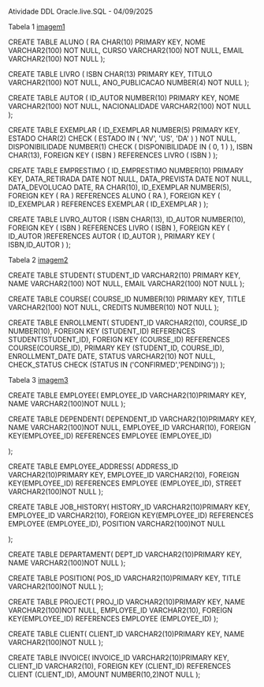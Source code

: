 Atividade DDL Oracle.live.SQL - 04/09/2025

Tabela 1 [imagem1](./eb41add4-2bf4-4da2-9157-82b430895779.jpg)

CREATE TABLE ALUNO (
    RA CHAR(10) PRIMARY KEY,
    NOME  VARCHAR2(100) NOT NULL,
    CURSO VARCHAR2(100) NOT NULL,
    EMAIL VARCHAR2(100) NOT NULL
);

CREATE TABLE LIVRO (
    ISBN CHAR(13) PRIMARY KEY,
    TITULO VARCHAR2(100) NOT NULL,
    ANO_PUBLICACAO NUMBER(4) NOT NULL
);

CREATE TABLE AUTOR (
    ID_AUTOR NUMBER(10) PRIMARY KEY,
    NOME VARCHAR2(100) NOT NULL,
    NACIONALIDADE VARCHAR2(100) NOT NULL
);

CREATE TABLE EXEMPLAR (
    ID_EXEMPLAR NUMBER(5) PRIMARY KEY,
    ESTADO CHAR(2) CHECK ( ESTADO IN ( 'NV', 'US', 'DA' ) ) NOT NULL,
    DISPONIBILIDADE NUMBER(1) CHECK ( DISPONIBILIDADE IN ( 0, 1 ) ),
    ISBN CHAR(13),
    FOREIGN KEY ( ISBN ) REFERENCES LIVRO ( ISBN )
);

CREATE TABLE EMPRESTIMO (
    ID_EMPRESTIMO  NUMBER(10) PRIMARY KEY,
    DATA_RETIRADA  DATE NOT NULL,
    DATA_PREVISTA  DATE NOT NULL,
    DATA_DEVOLUCAO DATE,
    RA CHAR(10),
    ID_EXEMPLAR NUMBER(5),
    FOREIGN KEY ( RA ) REFERENCES ALUNO ( RA ),
    FOREIGN KEY ( ID_EXEMPLAR ) REFERENCES EXEMPLAR ( ID_EXEMPLAR )
);

CREATE TABLE LIVRO_AUTOR (
    ISBN CHAR(13),
    ID_AUTOR NUMBER(10),
    FOREIGN KEY ( ISBN ) REFERENCES LIVRO ( ISBN ),
    FOREIGN KEY ( ID_AUTOR )REFERENCES AUTOR ( ID_AUTOR ),
    PRIMARY KEY ( ISBN,ID_AUTOR )
);


Tabela 2 [imagem2](./10b40cf9-0f57-4759-a660-9d6cf563620d.jpg)

CREATE TABLE STUDENT(
    STUDENT_ID VARCHAR2(10) PRIMARY KEY,
    NAME VARCHAR2(100) NOT NULL,
    EMAIL VARCHAR2(100) NOT NULL
);

CREATE TABLE COURSE(
    COURSE_ID NUMBER(10) PRIMARY KEY,
    TITLE VARCHAR2(100) NOT NULL,
    CREDITS NUMBER(10) NOT NULL
);

CREATE TABLE ENROLLMENT(
    STUDENT_ID VARCHAR2(10),
    COURSE_ID NUMBER(10),
    FOREIGN KEY (STUDENT_ID) REFERENCES STUDENT(STUDENT_ID),
    FOREIGN KEY (COURSE_ID) REFERENCES COURSE(COURSE_ID),
    PRIMARY KEY (STUDENT_ID, COURSE_ID),
    ENROLLMENT_DATE DATE,
    STATUS VARCHAR2(10) NOT NULL,
    CHECK_STATUS CHECK (STATUS IN ('CONFIRMED','PENDING'))
);


Tabela 3 [imagem3](./f4347945-bfd1-40b0-a929-ecc41d2302c8.jpg)

CREATE TABLE EMPLOYEE(
    EMPLOYEE_ID VARCHAR2(10)PRIMARY KEY,
    NAME VARCHAR2(100)NOT NULL
);

CREATE TABLE DEPENDENT(
    DEPENDENT_ID VARCHAR2(10)PRIMARY KEY,
    NAME VARCHAR2(100)NOT NULL,
    EMPLOYEE_ID VARCHAR(10),
    FOREIGN KEY(EMPLOYEE_ID) REFERENCES EMPLOYEE (EMPLOYEE_ID)

);

CREATE TABLE EMPLOYEE_ADDRESS(
    ADDRESS_ID VARCHAR2(10)PRIMARY KEY,
    EMPLOYEE_ID VARCHAR2(10),
    FOREIGN KEY(EMPLOYEE_ID) REFERENCES EMPLOYEE (EMPLOYEE_ID),
    STREET VARCHAR2(100)NOT NULL
);

CREATE TABLE JOB_HISTORY(
    HISTORY_ID VARCHAR2(10)PRIMARY KEY,
    EMPLOYEE_ID VARCHAR2(10),
    FOREIGN KEY(EMPLOYEE_ID) REFERENCES EMPLOYEE (EMPLOYEE_ID),
    POSITION VARCHAR2(100)NOT NULL

);

CREATE TABLE DEPARTAMENT(
    DEPT_ID VARCHAR2(10)PRIMARY KEY,
    NAME VARCHAR2(100)NOT NULL
);

CREATE TABLE POSITION(
    POS_ID VARCHAR2(10)PRIMARY KEY,
    TITLE VARCHAR2(100)NOT NULL
);

CREATE TABLE PROJECT(
    PROJ_ID VARCHAR2(10)PRIMARY KEY,
    NAME VARCHAR2(100)NOT NULL,
    EMPLOYEE_ID VARCHAR2(10),
    FOREIGN KEY(EMPLOYEE_ID) REFERENCES EMPLOYEE (EMPLOYEE_ID)
);

CREATE TABLE CLIENT(
    CLIENT_ID VARCHAR2(10)PRIMARY KEY,
    NAME VARCHAR2(100)NOT NULL
);

CREATE TABLE INVOICE(
    INVOICE_ID VARCHAR2(10)PRIMARY KEY,
    CLIENT_ID VARCHAR2(10),
    FOREIGN KEY (CLIENT_ID) REFERENCES CLIENT (CLIENT_ID),
    AMOUNT NUMBER(10,2)NOT NULL
);

